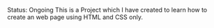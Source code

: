 Status: Ongoing
This is a Project which I have created to learn how to create an web page using HTML and CSS only.  
